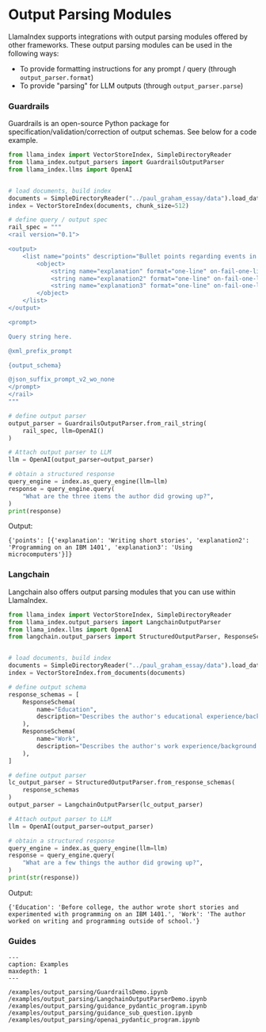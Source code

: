 # Output Parsing Modules

LlamaIndex supports integrations with output parsing modules offered
by other frameworks. These output parsing modules can be used in the following ways:

- To provide formatting instructions for any prompt / query (through `output_parser.format`)
- To provide "parsing" for LLM outputs (through `output_parser.parse`)

### Guardrails

Guardrails is an open-source Python package for specification/validation/correction of output schemas. See below for a code example.

```python
from llama_index import VectorStoreIndex, SimpleDirectoryReader
from llama_index.output_parsers import GuardrailsOutputParser
from llama_index.llms import OpenAI


# load documents, build index
documents = SimpleDirectoryReader("../paul_graham_essay/data").load_data()
index = VectorStoreIndex(documents, chunk_size=512)

# define query / output spec
rail_spec = """
<rail version="0.1">

<output>
    <list name="points" description="Bullet points regarding events in the author's life.">
        <object>
            <string name="explanation" format="one-line" on-fail-one-line="noop" />
            <string name="explanation2" format="one-line" on-fail-one-line="noop" />
            <string name="explanation3" format="one-line" on-fail-one-line="noop" />
        </object>
    </list>
</output>

<prompt>

Query string here.

@xml_prefix_prompt

{output_schema}

@json_suffix_prompt_v2_wo_none
</prompt>
</rail>
"""

# define output parser
output_parser = GuardrailsOutputParser.from_rail_string(
    rail_spec, llm=OpenAI()
)

# Attach output parser to LLM
llm = OpenAI(output_parser=output_parser)

# obtain a structured response
query_engine = index.as_query_engine(llm=llm)
response = query_engine.query(
    "What are the three items the author did growing up?",
)
print(response)
```

Output:

```
{'points': [{'explanation': 'Writing short stories', 'explanation2': 'Programming on an IBM 1401', 'explanation3': 'Using microcomputers'}]}
```

### Langchain

Langchain also offers output parsing modules that you can use within LlamaIndex.

```python
from llama_index import VectorStoreIndex, SimpleDirectoryReader
from llama_index.output_parsers import LangchainOutputParser
from llama_index.llms import OpenAI
from langchain.output_parsers import StructuredOutputParser, ResponseSchema


# load documents, build index
documents = SimpleDirectoryReader("../paul_graham_essay/data").load_data()
index = VectorStoreIndex.from_documents(documents)

# define output schema
response_schemas = [
    ResponseSchema(
        name="Education",
        description="Describes the author's educational experience/background.",
    ),
    ResponseSchema(
        name="Work",
        description="Describes the author's work experience/background.",
    ),
]

# define output parser
lc_output_parser = StructuredOutputParser.from_response_schemas(
    response_schemas
)
output_parser = LangchainOutputParser(lc_output_parser)

# Attach output parser to LLM
llm = OpenAI(output_parser=output_parser)

# obtain a structured response
query_engine = index.as_query_engine(llm=llm)
response = query_engine.query(
    "What are a few things the author did growing up?",
)
print(str(response))
```

Output:

```
{'Education': 'Before college, the author wrote short stories and experimented with programming on an IBM 1401.', 'Work': 'The author worked on writing and programming outside of school.'}
```

### Guides

```{toctree}
---
caption: Examples
maxdepth: 1
---

/examples/output_parsing/GuardrailsDemo.ipynb
/examples/output_parsing/LangchainOutputParserDemo.ipynb
/examples/output_parsing/guidance_pydantic_program.ipynb
/examples/output_parsing/guidance_sub_question.ipynb
/examples/output_parsing/openai_pydantic_program.ipynb
```
